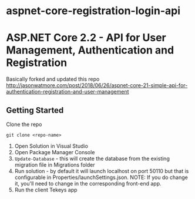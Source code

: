 # aspnet-core-registration-login-api

# ASP.NET Core 2.2 - API for User Management, Authentication and Registration

Basically forked and updated this repo http://jasonwatmore.com/post/2018/06/26/aspnet-core-21-simple-api-for-authentication-registration-and-user-management

## Getting Started

Clone the repo

```
git clone <repo-name>
```

1. Open Solution in Visual Studio
2. Open Package Manager Console
3. `Update-Database`  - this will create the database from the existing migration file in Migrations folder
4. Run solution - by default it will launch localhost on port 50110 but that is configurable in Properties/launchSettings.json.  NOTE: If you do change it, you'll need to change in the corresponding front-end app.
5. Run the client Tekeys app


